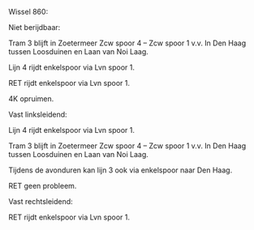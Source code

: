 Wissel 860:

Niet berijdbaar:

Tram 3 blijft in Zoetermeer Zcw spoor 4 – Zcw spoor 1 v.v.
In Den Haag tussen Loosduinen en Laan van Noi Laag.

Lijn 4 rijdt enkelspoor via Lvn spoor 1.

RET rijdt enkelspoor via Lvn spoor 1.

4K opruimen.

Vast linksleidend:

Lijn 4 rijdt enkelspoor via Lvn spoor 1.

Tram 3 blijft in Zoetermeer Zcw spoor 4 – Zcw spoor 1 v.v.
In Den Haag tussen Loosduinen en Laan van Noi Laag.

Tijdens de avonduren kan lijn 3 ook via enkelspoor naar Den Haag.

RET geen probleem.

Vast rechtsleidend:

RET rijdt enkelspoor via Lvn spoor 1.

